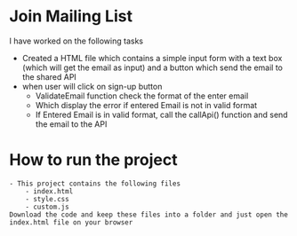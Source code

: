 # Join Mailing List 

I have worked on the following tasks
- Created a HTML file which contains a simple input form with a text box (which will get the email as input) and a button which send the email to the shared API
- when user will click on sign-up button 
	- ValidateEmail function check the format of the enter email
	- Which display the error if entered Email is not in valid format
	- If Entered Email is in valid format, call the callApi() function and send the email to the API

# How to run the project
	- This project contains the following files
		- index.html
		- style.css
		- custom.js
	Download the code and keep these files into a folder and just open the index.html file on your browser

